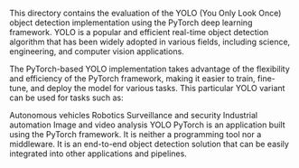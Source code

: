 This directory contains the evaluation of the YOLO (You Only Look Once) object detection implementation using the PyTorch deep learning framework. YOLO is a popular and efficient real-time object detection algorithm that has been widely adopted in various fields, including science, engineering, and computer vision applications.

The PyTorch-based YOLO implementation takes advantage of the flexibility and efficiency of the PyTorch framework, making it easier to train, fine-tune, and deploy the model for various tasks. This particular YOLO variant can be used for tasks such as:

Autonomous vehicles
Robotics
Surveillance and security
Industrial automation
Image and video analysis
YOLO PyTorch is an application built using the PyTorch framework. It is neither a programming tool nor a middleware. It is an end-to-end object detection solution that can be easily integrated into other applications and pipelines.

```python

```
